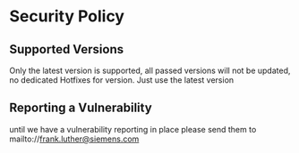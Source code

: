 # Security Policy

## Supported Versions

Only the latest version is supported, all passed versions will not be updated, no dedicated Hotfixes for version.
Just use the latest version

## Reporting a Vulnerability
until we have a vulnerability reporting in place please send them to
mailto://frank.luther@siemens.com

